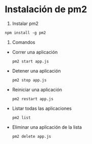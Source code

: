 # Instalación de pm2

1. Instalar pm2

`npm install -g pm2`

1. Comandos
- Correr una aplicación
    
    `pm2 start app.js`
    
- Detener una aplicación
    
    `pm2 stop app.js`
    
- Reiniciar una aplicación
    
    `pm2 restart app.js`
    
- Listar todas las aplicaciones
    
    `pm2 list`
    
- Eliminar una aplicación de la lista
    
    `pm2 delete app.js`